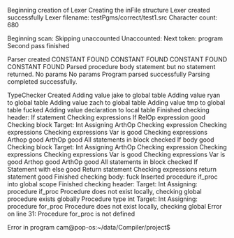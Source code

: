Beginning creation of Lexer
Creating the inFile structure
Lexer created successfully
Lexer filename: testPgms/correct/test1.src 
Character count: 680

Beginning scan:
Skipping unaccounted
Unaccounted: 
Next token: program
Second pass finished


Parser created
CONSTANT FOUND
CONSTANT FOUND
CONSTANT FOUND
CONSTANT FOUND
Parsed procedure body statement but no statement returned.
No params
No params
Program parsed successfully
Parsing completed successfully.


TypeChecker Created
Adding value jake to global table
Adding value ryan to global table
Adding value zach to global table
Adding value tmp to global table
fucked
Adding value declaration to local table
Finished checking header:
If statement
Checking expressions
If RelOp expression good
Checking block
Target: Int
Assigning ArthOp
Checking expression
Checking expressions
Checking expressions
Var is good
Checking expressions
Arthop good
ArthOp good
All statements in block checked
If body good
Checking block
Target: Int
Assigning ArthOp
Checking expression
Checking expressions
Checking expressions
Var is good
Checking expressions
Var is good
Arthop good
ArthOp good
All statements in block checked
If Statement with else good
Return statement
Checking expressions
return statement good
Finished checking body:
fuck
Inserted procedure if_proc into global scope
Finished checking header:
Target: Int
Assigning: procedure if_proc
Procedure does not exist locally, checking global
procedure exists globally
Procedure type int
Target: Int
Assigning: procedure for_proc
Procedure does not exist locally, checking global
Error on line 31:
 Procedure for_proc is not defined


Error in program
cam@pop-os:~/data/Compiler/project$ 